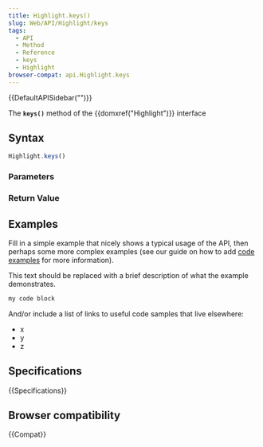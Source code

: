 ```yaml
---
title: Highlight.keys()
slug: Web/API/Highlight/keys
tags:
  - API
  - Method
  - Reference
  - keys
  - Highlight
browser-compat: api.Highlight.keys
---
```

{{DefaultAPISidebar("")}}

The **`keys()`** method of the {{domxref("Highlight")}} interface 

## Syntax

```js
Highlight.keys()
```

### Parameters



### Return Value



## Examples

Fill in a simple example that nicely shows a typical usage of the API, then perhaps some more complex examples (see our guide on how to add [code examples](/en-US/docs/MDN/Contribute/Structures/Code_examples) for more information).

This text should be replaced with a brief description of what the example demonstrates.

```js
my code block
```

And/or include a list of links to useful code samples that live elsewhere:

*   x
*   y
*   z

## Specifications

{{Specifications}}

## Browser compatibility

{{Compat}}

